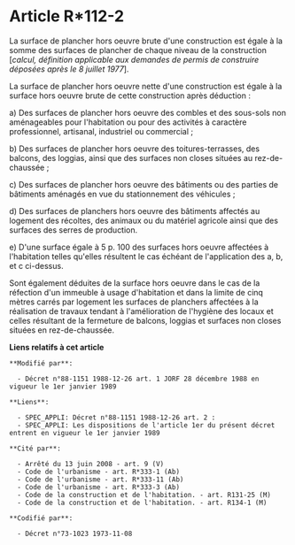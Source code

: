 # Article R*112-2

La surface de plancher hors oeuvre brute d'une construction est égale à la somme des surfaces de plancher de chaque niveau de
la construction [*calcul, définition applicable aux demandes de permis de construire déposées après le 8 juillet 1977*].

La surface de plancher hors oeuvre nette d'une construction est égale à la surface hors oeuvre brute de cette construction
après déduction :

a) Des surfaces de plancher hors oeuvre des combles et des sous-sols non aménageables pour l'habitation ou pour des activités
à caractère professionnel, artisanal, industriel ou commercial ;

b) Des surfaces de plancher hors oeuvre des toitures-terrasses, des balcons, des loggias, ainsi que des surfaces non closes
situées au rez-de-chaussée ;

c) Des surfaces de plancher hors oeuvre des bâtiments ou des parties de bâtiments aménagés en vue du stationnement des
véhicules ;

d) Des surfaces de planchers hors oeuvre des bâtiments affectés au logement des récoltes, des animaux ou du matériel agricole
ainsi que des surfaces des serres de production.

e) D'une surface égale à 5 p. 100 des surfaces hors oeuvre affectées à l'habitation telles qu'elles résultent le cas échéant
de l'application des a, b, et c ci-dessus.

Sont également déduites de la surface hors oeuvre dans le cas de la réfection d'un immeuble à usage d'habitation et dans la
limite de cinq mètres carrés par logement les surfaces de planchers affectées à la réalisation de travaux tendant à
l'amélioration de l'hygiène des locaux et celles résultant de la fermeture de balcons, loggias et surfaces non closes situées
en rez-de-chaussée.

**Liens relatifs à cet article**

	**Modifié par**:

	  - Décret n°88-1151 1988-12-26 art. 1 JORF 28 décembre 1988 en vigueur le 1er janvier 1989

	**Liens**:

	  - SPEC_APPLI: Décret n°88-1151 1988-12-26 art. 2 :
	  - SPEC_APPLI: Les dispositions de l'article 1er du présent décret entrent en vigueur le 1er janvier 1989

	**Cité par**:

	  - Arrêté du 13 juin 2008 - art. 9 (V)
	  - Code de l'urbanisme - art. R*333-1 (Ab)
	  - Code de l'urbanisme - art. R*333-11 (Ab)
	  - Code de l'urbanisme - art. R*333-3 (Ab)
	  - Code de la construction et de l'habitation. - art. R131-25 (M)
	  - Code de la construction et de l'habitation. - art. R134-1 (M)

	**Codifié par**:

	  - Décret n°73-1023 1973-11-08
